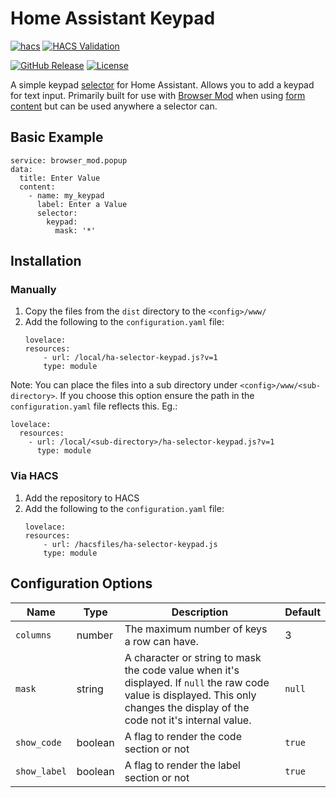 # Home Assistant Keypad

[![hacs][hacsbadge]][hacs]
[![HACS Validation][validation-shield]](validation)

[![GitHub Release][releases-shield]][releases]
[![License][license-shield]](LICENSE)

A simple keypad [selector](https://www.home-assistant.io/docs/blueprint/selectors/) for Home Assistant. Allows you to add a keypad for text input. Primarily built for use with [Browser Mod](https://github.com/thomasloven/hass-browser_mod) when using [form content](https://github.com/thomasloven/hass-browser_mod/blob/master/documentation/popups.md#form-content) but can be used anywhere a selector can.

## Basic Example
```
service: browser_mod.popup
data:
  title: Enter Value
  content:
    - name: my_keypad
      label: Enter a Value
      selector:
        keypad:
          mask: '*'
```

## Installation
### Manually
1. Copy the files from the `dist` directory to the `<config>/www/`
1. Add the following to the `configuration.yaml` file:
    ```
    lovelace:
    resources:
        - url: /local/ha-selector-keypad.js?v=1
        type: module
    ```

Note: You can place the files into a sub directory under `<config>/www/<sub-directory>`. If you choose this option ensure the path in the `configuration.yaml` file reflects this. Eg.:
```
lovelace:
  resources:
    - url: /local/<sub-directory>/ha-selector-keypad.js?v=1
      type: module
```

### Via HACS
1. Add the repository to HACS
1. Add the following to the `configuration.yaml` file:
    ```
    lovelace:
    resources:
        - url: /hacsfiles/ha-selector-keypad.js
        type: module
    ```

## Configuration Options

Name | Type | Description | Default
-- | -- | -- | -- 
`columns` | number | The maximum number of keys a row can have. | 3
`mask` | string | A character or string to mask the code value when it's displayed. If `null` the raw code value is displayed. This only changes the display of the code not it's internal value. | `null` |
`show_code` | boolean | A flag to render the code section or not | `true`
`show_label`| boolean | A flag to render the label section or not | `true`

[releases-shield]: https://img.shields.io/github/release/amura11/ha-selector-keypad.svg?style=for-the-badge
[releases]: https://github.com/amura11/ha-selector-keypad/releases
[hacs]: https://github.com/hacs/integration
[hacsbadge]: https://img.shields.io/badge/HACS-Custom-orange.svg?style=for-the-badge
[validation-shield]: https://img.shields.io/github/actions/workflow/status/amura11/ha-selector-keypad/validate.yml?style=for-the-badge&label=HACS%20Validation
[validation]: https://github.com/amura11/ha-selector-keypad/actions/workflows/validate.yml
[license-shield]: https://img.shields.io/github/license/amura11/ha-selector-keypad.svg?style=for-the-badge